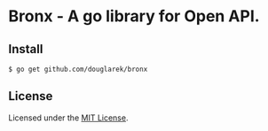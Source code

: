 # Bronx - A go library for Open API.

## Install

```
$ go get github.com/douglarek/bronx
```

## License

Licensed under the [MIT License](https://github.com/douglarek/bronx/blob/master/LICENSE).
